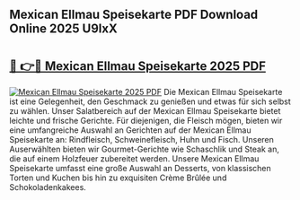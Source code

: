 ## Mexican Ellmau Speisekarte PDF Download Online 2025 U9lxX

# <h2><a href="http://gc9th8q.nevu.top/?p=Mexican+Ellmau+Speisekarte">🔗 👉🔴 Mexican Ellmau Speisekarte 2025 PDF</a></h2>

[![Mexican Ellmau Speisekarte 2025 PDF](https://i.imgur.com/dBaPXMq.png)](http://gc9th8q.nevu.top/?p=Mexican+Ellmau+Speisekarte)
Die Mexican Ellmau Speisekarte ist eine Gelegenheit, den Geschmack zu genießen und etwas für sich selbst zu wählen. Unser Salatbereich auf der Mexican Ellmau Speisekarte bietet leichte und frische Gerichte. Für diejenigen, die Fleisch mögen, bieten wir eine umfangreiche Auswahl an Gerichten auf der Mexican Ellmau Speisekarte an: Rindfleisch, Schweinefleisch, Huhn und Fisch. Unseren Auserwählten bieten wir Gourmet-Gerichte wie Schaschlik und Steak an, die auf einem Holzfeuer zubereitet werden. Unsere Mexican Ellmau Speisekarte umfasst eine große Auswahl an Desserts, von klassischen Torten und Kuchen bis hin zu exquisiten Crème Brûlée und Schokoladenkakees.
